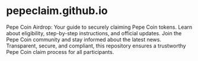 # pepeclaim.github.io
Pepe Coin Airdrop: Your guide to securely claiming Pepe Coin tokens. Learn about eligibility, step-by-step instructions, and official updates. Join the Pepe Coin community and stay informed about the latest news. Transparent, secure, and compliant, this repository ensures a trustworthy Pepe Coin claim process for all participants.
